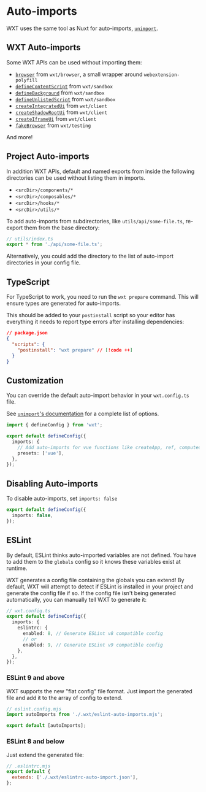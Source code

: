 # Auto-imports

WXT uses the same tool as Nuxt for auto-imports, [`unimport`](https://github.com/unjs/unimport).

## WXT Auto-imports

Some WXT APIs can be used without importing them:

- [`browser`](/api/reference/wxt/browser/variables/browser) from `wxt/browser`, a small wrapper around `webextension-polyfill`
- [`defineContentScript`](/api/reference/wxt/sandbox/functions/defineContentScript) from `wxt/sandbox`
- [`defineBackground`](/api/reference/wxt/sandbox/functions/defineBackground) from `wxt/sandbox`
- [`defineUnlistedScript`](/api/reference/wxt/sandbox/functions/defineUnlistedScript) from `wxt/sandbox`
- [`createIntegratedUi`](/api/reference/wxt/client/functions/createIntegratedUi) from `wxt/client`
- [`createShadowRootUi`](/api/reference/wxt/client/functions/createShadowRootUi) from `wxt/client`
- [`createIframeUi`](/api/reference/wxt/client/functions/createIframeUi) from `wxt/client`
- [`fakeBrowser`](/api/reference/wxt/testing/variables/fakeBrowser) from `wxt/testing`

And more!

## Project Auto-imports

In addition WXT APIs, default and named exports from inside the following directories can be used without listing them in imports.

- `<srcDir>/components/*`
- `<srcDir>/composables/*`
- `<srcDir>/hooks/*`
- `<srcDir>/utils/*`

To add auto-imports from subdirectories, like `utils/api/some-file.ts`, re-export them from the base directory:

```ts
// utils/index.ts
export * from './api/some-file.ts';
```

Alternatively, you could add the directory to the list of auto-import directories in your config file.

## TypeScript

For TypeScript to work, you need to run the `wxt prepare` command. This will ensure types are generated for auto-imports.

This should be added to your `postinstall` script so your editor has everything it needs to report type errors after installing dependencies:

```json
// package.json
{
  "scripts": {
    "postinstall": "wxt prepare" // [!code ++]
  }
}
```

## Customization

You can override the default auto-import behavior in your `wxt.config.ts` file.

See [`unimport`'s documentation](https://github.com/unjs/unimport#configurations) for a complete list of options.

```ts
import { defineConfig } from 'wxt';

export default defineConfig({
  imports: {
    // Add auto-imports for vue functions like createApp, ref, computed, watch, toRaw, etc...
    presets: ['vue'],
  },
});
```

## Disabling Auto-imports

To disable auto-imports, set `imports: false`

```ts
export default defineConfig({
  imports: false,
});
```

## ESLint

By default, ESLint thinks auto-imported variables are not defined. You have to add them to the `globals` config so it knows these variables exist at runtime.

WXT generates a config file containing the globals you can extend! By default, WXT will attempt to detect if ESLint is installed in your project and generate the config file if so. If the config file isn't being generated automatically, you can manually tell WXT to generate it:

```ts
// wxt.config.ts
export default defineConfig({
  imports: {
    eslintrc: {
      enabled: 8, // Generate ESLint v8 compatible config
      // or
      enabled: 9, // Generate ESLint v9 compatible config
    },
  },
});
```

### ESLint 9 and above

WXT supports the new "flat config" file format. Just import the generated file and add it to the array of config to extend.

```js
// eslint.config.mjs
import autoImports from './.wxt/eslint-auto-imports.mjs';

export default [autoImports];
```

### ESLint 8 and below

Just extend the generated file:

```js
// .eslintrc.mjs
export default {
  extends: ['./.wxt/eslintrc-auto-import.json'],
};
```
